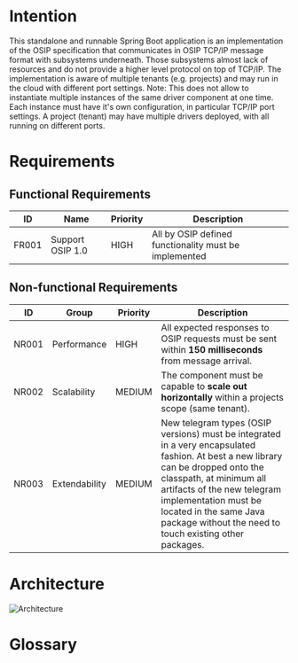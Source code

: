 # Intention

This standalone and runnable Spring Boot application is an implementation of the OSIP specification that communicates in OSIP TCP/IP message format
with subsystems underneath. Those subsystems almost lack of resources and do not provide a higher level protocol on top of TCP/IP. The
implementation is aware of multiple tenants (e.g. projects) and may run in the cloud with different port settings. Note: This does not allow
to instantiate multiple instances of the same driver component at one time. Each instance must have it's own configuration, in particular
TCP/IP port settings. A project (tenant) may have multiple drivers deployed, with all running on different ports.

# Requirements

## Functional Requirements

ID | Name | Priority | Description
--- | --- | --- | ---
FR001 | Support OSIP 1.0 | HIGH | All by OSIP defined functionality must be implemented

## Non-functional Requirements

ID | Group | Priority | Description
--- | --- | --- | ---
NR001 | Performance | HIGH | All expected responses to OSIP requests must be sent within **150 milliseconds** from message arrival.
NR002 | Scalability | MEDIUM | The component must be capable to **scale out horizontally** within a projects scope (same tenant).
NR003 | Extendability | MEDIUM | New telegram types (OSIP versions) must be integrated in a very encapsulated fashion. At best a new library can be dropped onto the classpath, at minimum  all artifacts of the new telegram implementation must be located in the same Java package without the need to touch existing other packages.

# Architecture

![Architecture](https://github.com/openwms/org.openwms/tree/%23141/org.openwms.common/org.openwms.common.comm/src/main/docs/res/integration_patterns.png)


# Glossary

